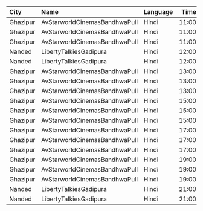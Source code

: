 | City     | Name                          | Language |  Time | Type    | Price | Capacity | Booked |
| :------- | :---------------------------- | :------- | ----: | :------ | ----: | -------: | -----: |
| Ghazipur | AvStarworldCinemasBandhwaPull | Hindi    | 11:00 | Diamond |  200₹ |       38 |     20 |
| Ghazipur | AvStarworldCinemasBandhwaPull | Hindi    | 11:00 | Gold    |  170₹ |       67 |     42 |
| Ghazipur | AvStarworldCinemasBandhwaPull | Hindi    | 11:00 | Silver  |  150₹ |      130 |     92 |
| Nanded   | LibertyTalkiesGadipura        | Hindi    | 12:00 | Gold    |   60₹ |      207 |    103 |
| Nanded   | LibertyTalkiesGadipura        | Hindi    | 12:00 | Silver  |   60₹ |      116 |     58 |
| Ghazipur | AvStarworldCinemasBandhwaPull | Hindi    | 13:00 | Diamond |  200₹ |       38 |     20 |
| Ghazipur | AvStarworldCinemasBandhwaPull | Hindi    | 13:00 | Gold    |  170₹ |       67 |     42 |
| Ghazipur | AvStarworldCinemasBandhwaPull | Hindi    | 13:00 | Silver  |  150₹ |      130 |     92 |
| Ghazipur | AvStarworldCinemasBandhwaPull | Hindi    | 15:00 | Diamond |  200₹ |       38 |     20 |
| Ghazipur | AvStarworldCinemasBandhwaPull | Hindi    | 15:00 | Gold    |  170₹ |       67 |     42 |
| Ghazipur | AvStarworldCinemasBandhwaPull | Hindi    | 15:00 | Silver  |  150₹ |      130 |     92 |
| Ghazipur | AvStarworldCinemasBandhwaPull | Hindi    | 17:00 | Diamond |  200₹ |       38 |     20 |
| Ghazipur | AvStarworldCinemasBandhwaPull | Hindi    | 17:00 | Gold    |  170₹ |       67 |     42 |
| Ghazipur | AvStarworldCinemasBandhwaPull | Hindi    | 17:00 | Silver  |  150₹ |      130 |     92 |
| Ghazipur | AvStarworldCinemasBandhwaPull | Hindi    | 19:00 | Diamond |  200₹ |       38 |     20 |
| Ghazipur | AvStarworldCinemasBandhwaPull | Hindi    | 19:00 | Gold    |  170₹ |       67 |     42 |
| Ghazipur | AvStarworldCinemasBandhwaPull | Hindi    | 19:00 | Silver  |  150₹ |      130 |     92 |
| Nanded   | LibertyTalkiesGadipura        | Hindi    | 21:00 | Gold    |   60₹ |      207 |    103 |
| Nanded   | LibertyTalkiesGadipura        | Hindi    | 21:00 | Silver  |   60₹ |      116 |     58 |